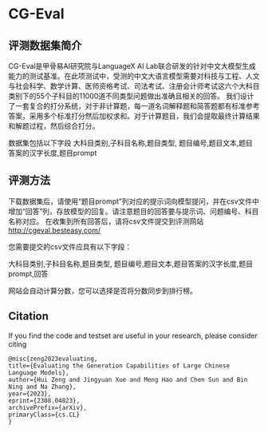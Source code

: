 # CG-Eval

## 评测数据集简介
CG-Eval是甲骨易AI研究院与LanguageX AI Lab联合研发的针对中文大模型生成能力的测试基准。在此项测试中，受测的中文大语言模型需要对科技与工程、人文与社会科学、数学计算、医师资格考试、司法考试、注册会计师考试这六个大科目类别下的55个子科目的11000道不同类型问题做出准确且相关的回答。 我们设计了一套复合的打分系统，对于非计算题，每一道名词解释题和简答题都有标准参考答案，采用多个标准打分然后加权求和。对于计算题目，我们会提取最终计算结果和解题过程，然后综合打分。

数据集包括以下字段
大科目类别,子科目名称,题目类型, 题目编号,题目文本,题目答案的汉字长度,题目prompt

## 评测方法
下载数据集后，请使用“题目prompt”列对应的提示词向模型提问，并在csv文件中增加“回答”列，存放模型的回复。请注意题目的回答要与提示词、问题编号、科目名称对应。 在收集到所有回答后，请将csv文件提交到评测网站 
http://cgeval.besteasy.com/

您需要提交的csv文件应具有以下字段：

大科目类别,子科目名称,题目类型, 题目编号,题目文本,题目答案的汉字长度,题目prompt,回答

网站会自动计算分数，您可以选择是否将分数同步到排行榜。

## Citation
If you find the code and testset are useful in your research, please consider citing
```
@misc{zeng2023evaluating,
title={Evaluating the Generation Capabilities of Large Chinese Language Models},
author={Hui Zeng and Jingyuan Xue and Meng Hao and Chen Sun and Bin Ning and Na Zhang},
year={2023},
eprint={2308.04823},
archivePrefix={arXiv},
primaryClass={cs.CL}
}
```
